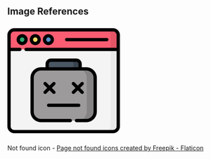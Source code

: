 ## Image References
![](not-found.png)

Not found icon - <a href="https://www.flaticon.com/free-icons/page-not-found" title="page not found icons">Page not found icons created by Freepik - Flaticon</a>
